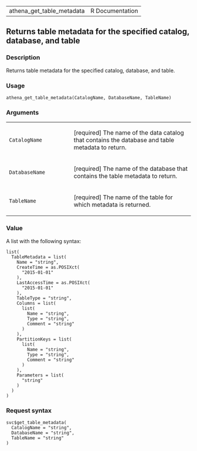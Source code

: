 <table style="width: 100%;">
<tbody>
<tr class="odd">
<td>athena_get_table_metadata</td>
<td style="text-align: right;">R Documentation</td>
</tr>
</tbody>
</table>

## Returns table metadata for the specified catalog, database, and table

### Description

Returns table metadata for the specified catalog, database, and table.

### Usage

    athena_get_table_metadata(CatalogName, DatabaseName, TableName)

### Arguments

<table>
<colgroup>
<col style="width: 35%" />
<col style="width: 65%" />
</colgroup>
<tbody>
<tr class="odd">
<td><code
id="athena_get_table_metadata_:_CatalogName">CatalogName</code></td>
<td><p>[required] The name of the data catalog that contains the
database and table metadata to return.</p></td>
</tr>
<tr class="even">
<td><code
id="athena_get_table_metadata_:_DatabaseName">DatabaseName</code></td>
<td><p>[required] The name of the database that contains the table
metadata to return.</p></td>
</tr>
<tr class="odd">
<td><code
id="athena_get_table_metadata_:_TableName">TableName</code></td>
<td><p>[required] The name of the table for which metadata is
returned.</p></td>
</tr>
</tbody>
</table>

### Value

A list with the following syntax:

    list(
      TableMetadata = list(
        Name = "string",
        CreateTime = as.POSIXct(
          "2015-01-01"
        ),
        LastAccessTime = as.POSIXct(
          "2015-01-01"
        ),
        TableType = "string",
        Columns = list(
          list(
            Name = "string",
            Type = "string",
            Comment = "string"
          )
        ),
        PartitionKeys = list(
          list(
            Name = "string",
            Type = "string",
            Comment = "string"
          )
        ),
        Parameters = list(
          "string"
        )
      )
    )

### Request syntax

    svc$get_table_metadata(
      CatalogName = "string",
      DatabaseName = "string",
      TableName = "string"
    )
